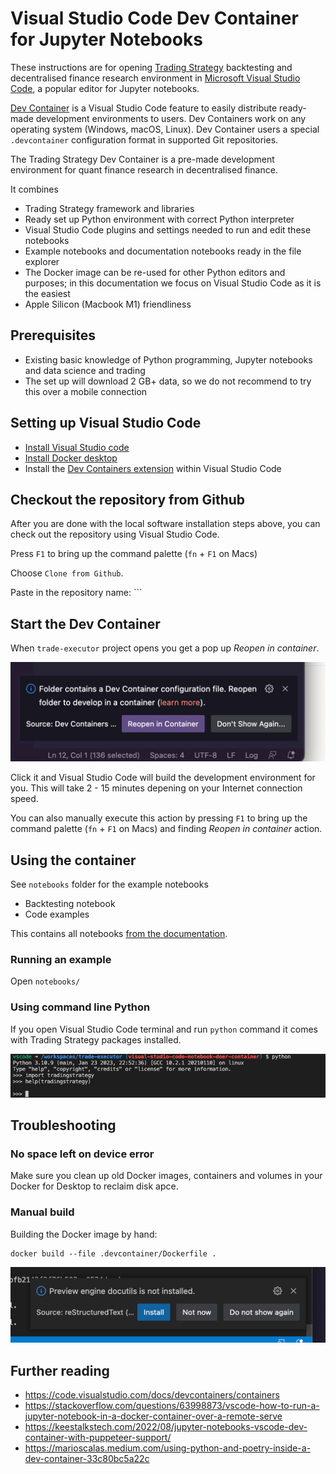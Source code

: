 # Visual Studio Code Dev Container for Jupyter Notebooks

These instructions are for opening [Trading Strategy](https://tradingstrategy.ai)
backtesting and decentralised finance research environment in [Microsoft Visual Studio Code](https://code.visualstudio.com/),
a popular editor for Jupyter notebooks.

[Dev Container](https://code.visualstudio.com/docs/devcontainers/containers) is a Visual Studio Code
feature to easily distribute ready-made development environments to users.
Dev Containers work on any operating system (Windows, macOS, Linux).
Dev Container users a special `.devcontainer` configuration format in supported Git repositories.

The Trading Strategy Dev Container is a pre-made development environment
for quant finance research in decentralised finance. 

It combines

- Trading Strategy framework and libraries
- Ready set up Python environment with correct Python interpreter
- Visual Studio Code plugins and settings needed to run and
  edit these notebooks
- Example notebooks and documentation notebooks ready in the file explorer
- The Docker image can be re-used for other Python editors and purposes;
  in this documentation we focus on Visual Studio Code as it is the easiest 
- Apple Silicon (Macbook M1) friendliness

## Prerequisites

- Existing basic knowledge of Python programming, Jupyter notebooks and data science and trading
- The set up will download 2 GB+ data, so we do not recommend to try this 
  over a mobile connection

## Setting up Visual Studio Code

- [Install Visual Studio code](https://code.visualstudio.com/)
- [Install Docker desktop](https://www.docker.com/products/docker-desktop/)
- Install the [Dev Containers extension](https://code.visualstudio.com/docs/devcontainers/containers)
  within Visual Studio Code

## Checkout the repository from Github

After you are done with the local software installation steps above,
you can check out the repository using Visual Studio Code.

Press `F1` to bring up the command palette (`fn` + `F1` on Macs)

Choose `Clone from Github`.

Paste in the repository name: ```

## Start the Dev Container

When `trade-executor` project opens you get a pop up *Reopen in container*.

![img.png](open-in-dev-container.png)

Click it and Visual Studio Code will build the development environment for you.
This will take 2 - 15 minutes depening on your Internet connection speed.

You can also manually execute this action by pressing `F1` to bring up the command palette (`fn` + `F1` on Macs)
and finding *Reopen in container* action.

## Using the container

See `notebooks` folder for the example notebooks

- Backtesting notebook
- Code examples

This contains all notebooks [from the documentation](https://tradingstrategy.ai/docs/).

### Running an example

Open `notebooks/`


### Using command line Python

If you open Visual Studio Code terminal and run `python` command
it comes with Trading Strategy packages installed.

![img_1.png](command-line-python.png)

## Troubleshooting

### No space left on device error

Make sure you clean up old Docker images, containers and volumes in your Docker for Desktop
to reclaim disk apce.

### Manual build

Building the Docker image by hand:

```shell
docker build --file .devcontainer/Dockerfile .
```

![img.png](img.png)

## Further reading

- https://code.visualstudio.com/docs/devcontainers/containers
- https://stackoverflow.com/questions/63998873/vscode-how-to-run-a-jupyter-notebook-in-a-docker-container-over-a-remote-serve
- https://keestalkstech.com/2022/08/jupyter-notebooks-vscode-dev-container-with-puppeteer-support/
- https://marioscalas.medium.com/using-python-and-poetry-inside-a-dev-container-33c80bc5a22c
